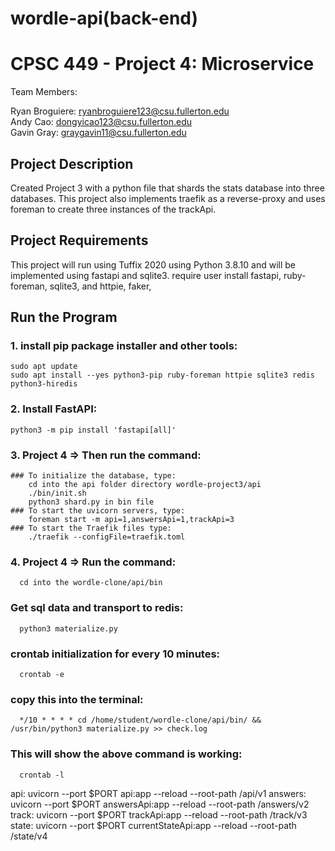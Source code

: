# wordle-api(back-end)
# CPSC 449 - Project 4: Microservice

Team Members:

Ryan Broguiere: ryanbroguiere123@csu.fullerton.edu <br/>
Andy Cao: dongyicao123@csu.fullerton.edu <br/>
Gavin Gray: graygavin11@csu.fullerton.edu

## Project Description
Created Project 3 with a python file that shards the stats database into three databases.
This project also implements traefik as a reverse-proxy and uses foreman to create three instances of the trackApi.


## Project Requirements
This project will run using Tuffix 2020 using Python 3.8.10 and will be implemented using fastapi and sqlite3.
require user install fastapi, ruby-foreman, sqlite3, and httpie, faker,

## Run the Program
### 1. install pip package installer and other tools:
    sudo apt update
    sudo apt install --yes python3-pip ruby-foreman httpie sqlite3 redis python3-hiredis

### 2. Install FastAPI:
    python3 -m pip install 'fastapi[all]'

### 3. Project 4 => Then run the command:
    ### To initialize the database, type:
        cd into the api folder directory wordle-project3/api
        ./bin/init.sh
        python3 shard.py in bin file
    ### To start the uvicorn servers, type:
        foreman start -m api=1,answersApi=1,trackApi=3
    ### To start the Traefik files type:
        ./traefik --configFile=traefik.toml

### 4. Project 4 => Run the command:
      cd into the wordle-clone/api/bin
  ### Get sql data and transport to redis:
      python3 materialize.py
  ### crontab initialization for every 10 minutes:
      crontab -e
  ### copy this into the terminal:
      */10 * * * * cd /home/student/wordle-clone/api/bin/ && /usr/bin/python3 materialize.py >> check.log
  ### This will show the above command is working:
      crontab -l


api: uvicorn --port $PORT api:app --reload --root-path /api/v1
answers: uvicorn --port $PORT answersApi:app --reload --root-path /answers/v2
track: uvicorn --port $PORT trackApi:app --reload --root-path /track/v3
state: uvicorn --port $PORT currentStateApi:app --reload --root-path /state/v4
